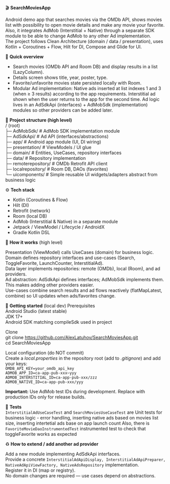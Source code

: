 🎬 **SearchMoviesApp**

Android demo app that searches movies via the OMDb API, shows movies list with possibility to open movie details and make any movie your favorite.   
Also, it integrates AdMob (Interstitial + Native) through a separate SDK module to be able to change AdMob to any other Ad implementation.  
The project follows Clean Architecture (domain / data / presentation), uses Kotlin + Coroutines + Flow, Hilt for DI, Compose and Glide for UI.

🔖 **Quick overview**

- Search movies (OMDb API and Room DB) and display results in a list (LazyColumn).  
- Details screen shows title, year, poster, type.  
- Favorite/unfavorite movies state persisted locally with Room.
- Modular Ad implementation:
Native ads inserted at list indexes 1 and 3 (when ≥ 3 results) according to the app requirements.
Interstitial ad shown when the user returns to the app for the second time.
Ad logic lives in an AdSdkApi (interfaces) + AdMobSdk (implementation) modules so other providers can be added later.

📁 **Project structure (high level)**  
/ (root)    
├─ AdMobSdk/          # AdMob SDK implementation module  
├─ AdSdkApi/          # Ad API (interfaces/abstractions)  
├─ app/               # Android app module (UI, DI wiring)  
├─ presentation/      # ViewModels / UI glue  
├─ domain/            # Entities, UseCases, repository interfaces  
├─ data/              # Repository implementation  
├─ remoterepository/  # OMDb Retrofit API client  
├─ localrepository/   # Room DB, DAOs (favorites)  
└─  uicomponents/      # Simple reusable UI widgets/adapters abstract from business logic  

⚙️ **Tech stack**

- Kotlin (Coroutines & Flow)  
- Hilt (DI)  
- Retrofit (network)  
- Room (local DB)  
- AdMob (Interstitial & Native) in a separate module  
- Jetpack / ViewModel / Lifecycle / AndroidX  
- Gradle Kotlin DSL  

🧭 **How it works** (high level)

Presentation (ViewModel) calls UseCases (domain) for business logic.  
Domain defines repository interfaces and use-cases (Search, ToggleFavorite, LaunchCounter, InterstitialAd).  
Data layer implements repositories: remote (OMDb), local (Room), and ad providers.  
Ad abstraction: AdSdkApi defines interfaces; AdMobSdk implements them. This makes adding other providers easier.  
Use-cases combine search results and ad flows reactively (flatMapLatest, combine) so UI updates when ads/favorites change.  

🚀 **Getting started** (local dev)
Prerequisites  
Android Studio (latest stable)  
JDK 17+  
Android SDK matching compileSdk used in project  

Clone  
git clone https://github.com/AlexLatuhov/SearchMoviesApp.git  
cd SearchMoviesApp  

Local configuration (do NOT commit)  
Create a *local.properties* in the repository root (add to *.gitignore*) and add your keys:  
`OMDB_API_KEY=your_omdb_api_key`  
`ADMOB_APP_ID=ca-app-pub-xxx~yyy`  
`ADMOB_INTERSTITIAL_ID=ca-app-pub-xxx/zzz`  
`ADMOB_NATIVE_ID=ca-app-pub-xxx/yyy`  

**Important:** Use AdMob test IDs during development. Replace with production IDs only for release builds.

🧪 **Tests**  
`InterstitialAdUseCaseTest` and `SearchMoviesUseCaseTest` are Unit tests for business logic - error handling, inserting native ads based on movies list size, inserting intertetial ads base on app launch count
Also, there is `FavoriteMovieDaoInstrumentedTest` instrumented test to check that toggleFavorite works as expected

♻️ **How to extend / add another ad provider**

Add a new module implementing AdSdkApi interfaces.  
Provide a concrete `InterstitialAdApiDisplay, InterstitialAdApiPreparer, NativeAdApiViewFactory, NativeAdsRepository` implementation.  
Register it in DI (map or registry).  
No domain changes are required — use cases depend on abstractions.  
